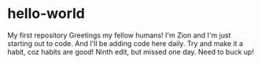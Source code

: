 # hello-world
My first repository
Greetings my fellow humans!
I'm Zion and I'm just starting out to code.
And I'll be adding code here daily.
Try and make it a habit, coz habits are good!
Ninth edit, but missed one day.
Need to buck up!

